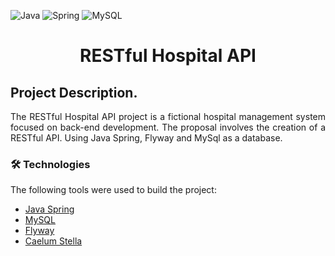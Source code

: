 ![Java](https://img.shields.io/badge/java-%23ED8B00.svg?style=for-the-badge&logo=openjdk&logoColor=white) ![Spring](https://img.shields.io/badge/spring-%236DB33F.svg?style=for-the-badge&logo=spring&logoColor=white) ![MySQL](https://img.shields.io/badge/mysql-%2300f.svg?style=for-the-badge&logo=mysql&logoColor=white)

<h1 align="center">RESTful Hospital API</h1>

<h2 align="justify">Project Description.</h2>
<p align="justify">
  The RESTful Hospital API project is a fictional hospital management system focused on back-end development. The proposal involves the creation of a RESTful API. Using Java Spring, Flyway and MySql as a database.
</p>

<h3>🛠 Technologies</h3>

The following tools were used to build the project:

- [Java Spring](https://spring.io/projects/spring-boot)
- [MySQL](https://www.mysql.com/)
- [Flyway](https://flywaydb.org/)
- [Caelum Stella](https://github.com/caelum/caelum-stella)
